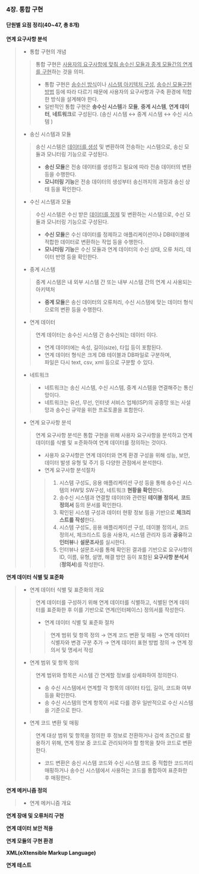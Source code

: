 

### 4장. 통합 구현

#### 단원별 요점 정리(40~47, 총 8개) 

**연계 요구사항 분석**

> - 통합 구현의 개념 
>
> > 통합 구현은 <u>사용자의 요구사항에 맞춰 송수신 모듈과 중계 모듈간의 연계를 구현</u>하는 것을 의미.
> >
> > * 통합 구현은 <u>송수신 방식</u>이나 <u>시스템 아키텍처 구성</u>, <u>송수신 모듈구현 방법</u> 등에 따라 다르기 때문에 사용자의 요구사항과 구축 환경에 적합한 방식을 설계해야 한다. 
> > * 일반적인 통합 구현은 **송수신 시스템**과 **모듈**, **중계 시스템**, **연계 데이터**, **네트워크**로 구성된다. (송신 시스템 ↔ 중계 시스템 ↔ 수신 시스템 )
>
> - 송신 시스템과 모듈 
>
> > 송신 시스템은 <u>데이터를 생성</u> 및 변환하여 전송하는 시스템으로, 송신 모듈과 모니터링 기능으로 구성된다. 
> >
> > * **송신 모듈**은 전송 데이터를 생성하고 필요에 따라 전송 데이터의 변환 등을 수행한다. 
> > * **모니터링 기능**은 전송 데이터의 생성부터 송신까지의 과정과 송신 상태 등을 확인한다. 
>
> - 수신 시스템과 모듈 
>
> > 수신 시스템은 수신 받은 <u>데이터를 정제</u> 및 변환하는 시스템으로, 수신 모듈과 모니터링 기능으로 구성된다. 
> >
> > * **수신 모듈**은 수신 데이터를 정제하고 애플리케이션이나 DB테이블에 적합한 데이터로 변환하는 작업 등을 수행한다. 
> > * **모니터링 기능**은 수신 모듈과 연계 데이터의 수신 상태, 오류 처리, 데이터 반영 등을 확인한다. 
>
> - 중계 시스템 
>
> > 중계 시스템은 내 외부 시스템 간 또는 내부 시스템 간의 연계 시 사용되는 아키텍처
> >
> > * **중계 모듈**은 송신 데이터의 오류처리, 수신 시스템에 맞는 데이터 형식으로의 변환 등을 수행한다. 
>
> - 연계 데이터 
>
> > 연계 데이터는 송수신 시스템 간 송수신되는 데이터 이다. 
> >
> > - 연계 데이터에는 속성, 길이(size), 타입 등이 포함된다. 
> > - 연계 데이터 형식은 크게 DB 테이블과 DB파일로 구분하며,<br>파일은 다시 text, csv, xml 등으로 구분할 수 있다. 
>
> - 네트워크 
>
> > - 네트워크는 송신 시스템, 수신 시스템, 중계 시스템을 연결해주는 통신망이다. 
> > - 네트워크는 유선, 무선, 인터넷 서비스 업체(ISP)의 공중망 또는 사설망과 송수신 규약을 위한 프로토콜을 포함한다. 
>
> 
>
> - 연계 요구사항 분석
>
> > 연계 요구사항 분석은 통합 구현을 위해 사용자 요구사항을 분석하고 연계 데이터를 식별 및 ㅍ준화하여 연계 데이터를 정의하는 것이다. 
> >
> > * 사용자 요구사항은 연계 데이터와 연계 환경 구성을 위해 성능, 보안, 데이터 발생 유형 및 주기 등 다양한 관점에서 분석한다. 
> > * 연계 요구사항 분석절차 
> >
> > > 1. 시스템 구성도, 응용 애플리케이션 구성 등을 통해 송수신 시스템의 HW및 SW구성, 네트워크 **현황을 확인**한다. 
> > > 2. 송수신 시스템과 연결할 데이터와 관련된 **테이블 정의서**, **코드 정의서** 등의 문서를 확인한다. 
> > > 3. 확인된 시스템 구성과 데이터 현황 정보 등을 기반으로 **체크리스트를 작성**한다. 
> > > 4. 시스템 구성도, 응용 애플리케이션 구성, 데이블 정의서, 코드 정의서, 체크리스트 등을 사용자, 시스템 관리자 등과 **공유**하고 **인터뷰**나 **설문조사**를 실시한다. 
> > > 5. 인터뷰나 설문조사를 통해 확인된 결과를 기반으로 요구사항의 ID, 이름, 유형, 설명, 해결 방안 등이 포함된 **요구사항 분석서**(**정의서**)를 작성한다. 

**연계 데이터 식별 및 표준화**

> - 연계 데이터 식별 및 표준화의 개요 
>
> > 연계 데이터를 구성하기 위해 연계 데이터를 식별하고, 식별된 연계 데이터를 표준화한 후 이를 기반으로 연계(인터페이스) 정의서를 작성한다. 
> >
> > * 연계 데이터 식별 및 표준화 절차 
> >
> > > 연계 범위 및 항목 정의 → 연계 코드 변환 및 매핑 → 연계 데이터 식별자와 변경 구분 추가 → 연계 데이터 표현 방법 정의 → 연계 정의서 및 명세서 작성 
>
> - 연계 범위 및 항목 정의
>
> > 연계 범위와 항목은 시스템 간 연계할 정보를 상세화하여 정의한다. 
> >
> > * 송 수신 시스템에서 연계할 각 항목의 데이터 타입, 길이, 코드화 여부 등을 확인한다. 
> > * 송 수신 시스템의 연계 항목이 서로 다를 경우 일반적으로 수신 시스템을 기준으로 한다. 
>
> - 연계 코드 변환 및 매핑 
>
> > 연계 대상 범위 및 항목을 정의한 후 정보로 전환하거나 검색 조건으로 활용하기 위해, 연계 정보 중 코드로 관리되어야 할 항목을 찾아 코드로 변환한다. 
> >
> > * 코드 변환은 송신 시스템 코드와 수신 시스템 코드 중 적합한 코드끼리 매핑하거나 송수신 시스템에서 사용하는 코드를 통합하여 표준화한 후 매핑한다. 

**연계 메커니즘 정의**

> - 연계 메커니즘 개요 

**연계 장애 및 오류처리 구현**

**연계 데이터 보안 적용**

**연계 모듈의 구현 환경**

**XML(eXtensible Markup Language)**

**연계 테스트**